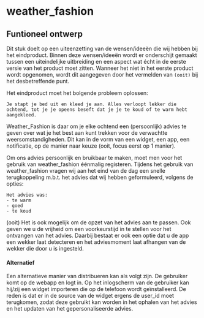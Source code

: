 # weather_fashion

## Funtioneel ontwerp
Dit stuk doelt op een uiteenzetting van de wensen/ideeën die wij hebben bij het eindproduct. Binnen deze wensen/ideeën wordt er onderschijt gemaakt tussen een uiteindelijke uitbreiding en een aspect wat écht in de eerste versie van het product moet zitten. Wanneer het niet in het eerste product wordt opgenomen, wordt dit aangegeven door het vermelden van `(ooit)` bij het desbetreffende punt.


Het eindproduct moet het bolgende probleem oplossen:
```
Je stapt je bed uit en kleed je aan. Alles verloopt lekker die ochtend, tot je je opeens beseft dat je je te koud of te warm hebt aangekleed.
```

Weather_Fashion is daar om je elke ochtend een (persoonlijk) advies te geven over wat je het best aan kunt trekken voor de verwachtte weersomstandigheden. Dit kan in de vorm van een widget, een app, een notificatie, op de manier naar keuze (ooit, focus eerst op 1 manier).

Om ons advies persoonlijk en bruikbaar te maken, moet men voor het gebruik van weather_fashion éénmalig registeren. Tijdens het gebruik van weather_fashion vragen wij aan het eind van de dag een snelle terugkoppeling m.b.t. het advies dat wij hebben geformuleerd, volgens de opties:
```
Het advies was:
- te warm
- goed
- te koud
```
(ooit) Het is ook mogelijk om de opzet van het advies aan te passen. Ook geven we u de vrijheid om een voorkeurstijd in te stellen voor het ontvangen van het advies. Daarbij bestaat er ook een optie dat u de app een wekker laat detecteren en het adviesmoment laat afhangen van de wekker die door u is ingesteld.

#### Alternatief
Een alternatieve manier van distribueren kan als volgt zijn.
De gebruiker komt op de webapp en logt in. Op het inlogscherm van de gebruiker kan hij/zij een widget importeren die op de telefoon wordt geïnstalleerd. De reden is dat er in de source van de widget ergens de user_id moet terugkomen, zodat deze gebruikt kan worden in het ophalen van het advies en het updaten van het gepersonaliseerde advies.